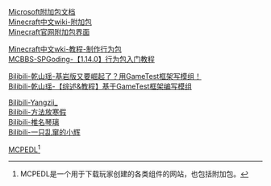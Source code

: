 [Microsoft附加包文档](https://docs.microsoft.com/en-us/minecraft/creator/)  
[Minecraft中文wiki-附加包](https://minecraft.fandom.com/zh/wiki/%E9%99%84%E5%8A%A0%E5%8C%85)  
[Minecraft官网附加包界面](https://www.minecraft.net/zh-hans/addons)  

[Minecraft中文wki-教程-制作行为包](https://minecraft.fandom.com/zh/wiki/%E6%95%99%E7%A8%8B/%E5%88%B6%E4%BD%9C%E8%A1%8C%E4%B8%BA%E5%8C%85)  
[MCBBS-SPGoding-【1.14.0】行为包入门教程](https://www.mcbbs.net/thread-829760-1-1.html)  

[Bilibili-乾山瑶-基岩版又要崛起了？用GameTest框架写模组！](https://www.bilibili.com/video/BV1864y1t7Rw)  
[Bilibili-乾山瑶-【综述&教程】基于GameTest框架编写模组](https://www.bilibili.com/read/cv11904231)

[Bilibili-Yangzii_](https://www.bilibili.com/video/BV1Lt411c7QC)  
[Bilibili-方法放寒假](https://www.bilibili.com/read/readlist/rl121791)  
[Bilibili-椎名琴璃](https://www.bilibili.com/video/BV1KW411p75D)  
[Bilibili-一只乱窜的小辉](https://space.bilibili.com/441929890/article)  

[MCPEDL](https://mcpedl.com/)[^1]  

[^1]:MCPEDL是一个用于下载玩家创建的各类组件的网站，也包括附加包。